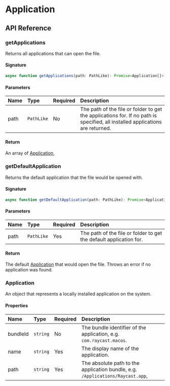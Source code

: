 # Application

## API Reference

### getApplications

Returns all applications that can open the file.

#### Signature

```typescript
async function getApplications(path: PathLike): Promise<Application[]>
```

#### Parameters

| Name | Type | Required | Description |
| :--- | :--- | :--- | :--- |
| path | `PathLike` | No | The path of the file or folder to get the applications for. If no path is specified, all installed applications are returned. |

#### Return

An array of [Application](application.md#application),

### getDefaultApplication

Returns the default application that the file would be opened with.

#### Signature

```typescript
async function getDefaultApplication(path: PathLike): Promise<Application>
```

#### Parameters

| Name | Type | Required | Description |
| :--- | :--- | :--- | :--- |
| path | `PathLike` | Yes | The path of the file or folder to get the default application for. |

#### Return

The default [Application](application.md#application) that would open the file. Throws an error if no application was found.

### Application

An object that represents a locally installed application on the system.

#### Properties

| Name | Type | Required | Description |
| :--- | :--- | :--- | :--- |
| bundleId | `string` | No | The bundle identifier of the application, e.g. `com.raycast.macos`. |
| name | `string` | Yes | The display name of the application. |
| path | `string` | Yes | The absolute path to the application bundle, e.g. `/Applications/Raycast.app`, |


